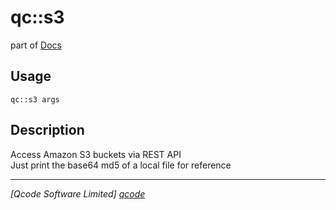 qc::s3
======

part of [Docs](../index.md)

Usage
-----
`qc::s3 args`

Description
-----------
Access Amazon S3 buckets via REST API<br/>Just print the base64 md5 of a local file for reference

----------------------------------
*[Qcode Software Limited] [qcode]*

[qcode]: http://www.qcode.co.uk "Qcode Software"